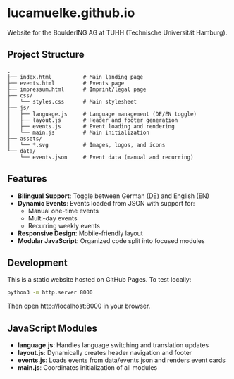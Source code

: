 # lucamuelke.github.io

Website for the BoulderING AG at TUHH (Technische Universität Hamburg).

## Project Structure

```
.
├── index.html          # Main landing page
├── events.html         # Events page
├── impressum.html      # Imprint/legal page
├── css/
│   └── styles.css      # Main stylesheet
├── js/
│   ├── language.js     # Language management (DE/EN toggle)
│   ├── layout.js       # Header and footer generation
│   ├── events.js       # Event loading and rendering
│   └── main.js         # Main initialization
├── assets/
│   └── *.svg           # Images, logos, and icons
└── data/
    └── events.json     # Event data (manual and recurring)
```

## Features

- **Bilingual Support**: Toggle between German (DE) and English (EN)
- **Dynamic Events**: Events loaded from JSON with support for:
  - Manual one-time events
  - Multi-day events
  - Recurring weekly events
- **Responsive Design**: Mobile-friendly layout
- **Modular JavaScript**: Organized code split into focused modules

## Development

This is a static website hosted on GitHub Pages. To test locally:

```bash
python3 -m http.server 8000
```

Then open http://localhost:8000 in your browser.

## JavaScript Modules

- **language.js**: Handles language switching and translation updates
- **layout.js**: Dynamically creates header navigation and footer
- **events.js**: Loads events from data/events.json and renders event cards
- **main.js**: Coordinates initialization of all modules